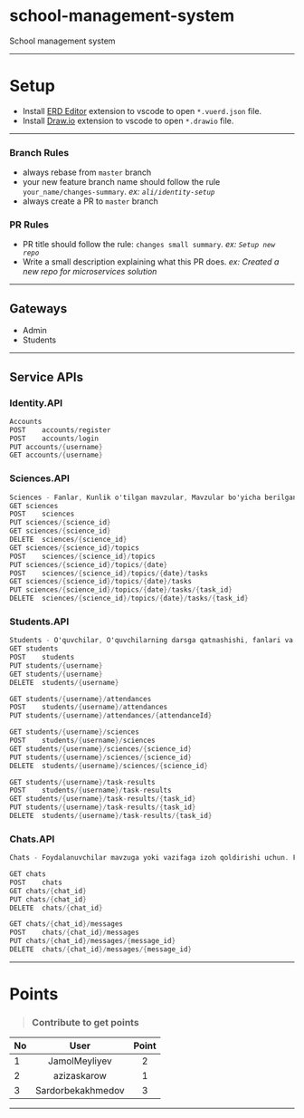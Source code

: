 # school-management-system
School management system

***
# Setup
- Install [ERD Editor](https://marketplace.visualstudio.com/items?itemName=dineug.vuerd-vscode) extension to vscode to open `*.vuerd.json` file.
- Install [Draw.io](https://marketplace.visualstudio.com/items?itemName=hediet.vscode-drawio) extension to vscode to open `*.drawio` file.
***

### Branch Rules
- always rebase from `master` branch
- your new feature branch name should follow the rule `your_name/changes-summary`. *ex: `ali/identity-setup`*
- always create a PR to `master` branch

### PR Rules
- PR title should follow the rule: `changes small summary`. *ex: `Setup new repo`*
- Write a small description explaining what this PR does. *ex: Created a new repo for microservices solution*

***

## Gateways

- Admin
- Students

***

## Service APIs

### Identity.API
```C#
Accounts
POST	accounts/register
POST	accounts/login
PUT	accounts/{username}
GET	accounts/{username}
```

### Sciences.API
```C#
Sciences - Fanlar, Kunlik o'tilgan mavzular, Mavzular bo'yicha berilgan vazifalar
GET	sciences
POST	sciences
PUT	sciences/{science_id}
GET	sciences/{science_id}
DELETE  sciences/{science_id}
GET	sciences/{science_id}/topics
POST    sciences/{science_id}/topics
PUT	sciences/{science_id}/topics/{date}
POST    sciences/{science_id}/topics/{date}/tasks
GET	sciences/{science_id}/topics/{date}/tasks
PUT	sciences/{science_id}/topics/{date}/tasks/{task_id}
DELETE  sciences/{science_id}/topics/{date}/tasks/{task_id}

```

### Students.API
```C#
Students - O'quvchilar, O'quvchilarning darsga qatnashishi, fanlari va mavzu bo'yicha berilgan topshiriqlar natijalari
GET	students
POST	students
PUT	students/{username}
GET	students/{username}
DELETE  students/{username}

GET	students/{username}/attendances
POST	students/{username}/attendances
PUT	students/{username}/attendances/{attendanceId}

GET	students/{username}/sciences
POST	students/{username}/sciences
GET	students/{username}/sciences/{science_id}
PUT	students/{username}/sciences/{science_id}
DELETE  students/{username}/sciences/{science_id}

GET	students/{username}/task-results
POST	students/{username}/task-results
GET	students/{username}/task-results/{task_id}
PUT	students/{username}/task-results/{task_id}
DELETE  students/{username}/task-results/{task_id}

```

### Chats.API
```C#
Chats - Foydalanuvchilar mavzuga yoki vazifaga izoh qoldirishi uchun. Foydalanuvchilar bir biri bilan va fan bo'yicha ochilgan guruhda suhbatlashishi mumkin

GET	chats
POST	chats
GET	chats/{chat_id}
PUT	chats/{chat_id}
DELETE  chats/{chat_id}

GET	chats/{chat_id}/messages
POST	chats/{chat_id}/messages
PUT	chats/{chat_id}/messages/{message_id}
DELETE  chats/{chat_id}/messages/{message_id}

```

***

# Points

> ### Contribute to get points

| No | User | Point |
| :---         |     :---:      |    :---:      |
| 1 | JamolMeyliyev | 2 |
| 2 | azizaskarow | 1 |
| 3 | Sardorbekakhmedov | 3 |
***
